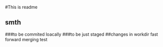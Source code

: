#This is readme

## smth
###to be commited loacally
###to be just staged
##changes in workdir
fast forward merging test
